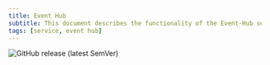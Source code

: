 ```yaml
---
title: Event Hub
subtitle: This document describes the functionality of the Event-Hub service
tags: [service, event hub]
---
```


![GitHub release (latest SemVer)](https://img.shields.io/github/v/release/q-assistant/event_hub?sort=semver&style=for-the-badge)  
